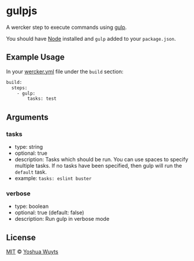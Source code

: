 # gulpjs
A wercker step to execute commands using [gulp][gulp].

You should have [Node][node] installed and `gulp` added to your `package.json`.

## Example Usage
In your [wercker.yml][wercker-yml] file under the `build` section:

``` bash
build:
  steps:
    - gulp:
        tasks: test
```

## Arguments
### tasks
- type: string
- optional: true
- description: Tasks which should be run. You can use spaces to specify multiple
tasks. If no tasks have been specified, then gulp will run the `default` task.
- example: `tasks: eslint buster`

### verbose
- type: boolean
- optional: true (default: false)
- description: Run gulp in verbose mode

## License
[MIT](https://tldrlegal.com/license/mit-license) ©
[Yoshua Wuyts](http://yoshuawuyts.com)

[gulp]: http://gulpjs.com
[node]: http://nodejs.org/download/
[wercker-yml]: http://devcenter.wercker.com/articles/werckeryml/
